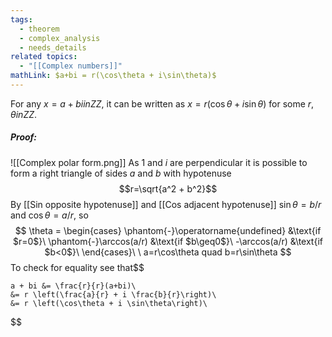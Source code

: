 ```yaml
---
tags:
  - theorem
  - complex_analysis
  - needs_details
related topics:
  - "[[Complex numbers]]"
mathLink: $a+bi = r(\cos\theta + i\sin\theta)$
---
```

For any $x=a+bi in ZZ$, it can be written as $x=r (\cos\theta + i \sin\theta)$ for some $r,\theta in ZZ$.
##### Proof:
![[Complex polar form.png]]
As $1$ and $i$ are perpendicular it is possible to form a right triangle of sides $a$ and $b$ with hypotenuse $$r=\sqrt{a^2 + b^2}$$By [[Sin opposite hypotenuse]] and [[Cos adjacent hypotenuse]] $\sin\theta = b/r$ and $\cos\theta=a/r$, so$$
\theta = 
\begin{cases}
	\phantom{-}\operatorname{undefined} &\text{if $r=0$}\
	\phantom{-}\arccos(a/r) &\text{if $b\geq0$}\
	-\arccos(a/r) &\text{if $b<0$}\
\end{cases}\
\
a=r\cos\theta quad
b=r\sin\theta
$$To check for equality see that$$

	a + bi &= \frac{r}{r}(a+bi)\
	&= r \left(\frac{a}{r} + i \frac{b}{r}\right)\
	&= r \left(\cos\theta + i \sin\theta\right)\

$$
